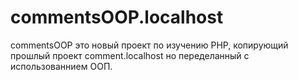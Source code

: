# commentsOOP.localhost
commentsOOP это новый проект по изучению PHP, копирующий прошлый проект comment.localhost но переделанный с использованнием ООП.